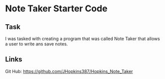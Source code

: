 # Note Taker Starter Code

## Task

I was tasked with creating a program that was called Note Taker that allows a user to write ans save notes.


## Links

Git Hub: https://github.com/JHopkins387/Hopkins_Note_Taker
